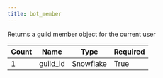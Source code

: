 ```yaml
---
title: bot_member
---
```

Returns a guild member object for the current user

 Count | Name | Type | Required        
 ----|----|----|----
 1 | guild_id | Snowflake | True
